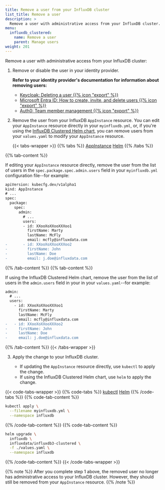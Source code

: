 ```yaml
---
title: Remove a user from your InfluxDB cluster
list_title: Remove a user
description: >
  Remove a user with administrative access from your InfluxDB cluster.
menu:
  influxdb_clustered:
    name: Remove a user
    parent: Manage users
weight: 201
---
```


Remove a user with administrative access from your InfluxDB cluster:

1.  Remove or disable the user in your identity provider.

    **Refer to your identity provider's documentation for information about
    removing users:**

    - [Keycloak: Deleting a user {{% icon "export" %}}](https://www.keycloak.org/docs/latest/server_admin/#proc-deleting-user_server_administration_guide)
    - [Microsoft Entra ID: How to create, invite, and delete users {{% icon "export" %}}](https://learn.microsoft.com/en-us/entra/fundamentals/how-to-create-delete-users#delete-a-user)
    - [Auth0: Team member management {{% icon "export" %}}](https://auth0.com/docs/get-started/auth0-teams/team-member-management#delete-an-existing-team-member)

2.  Remove the user from your InfluxDB `AppInstance` resource.
    You can edit your `AppInstance` resource directly in your `myinfluxdb.yml`,
    or, if you're using the
    [InfluxDB Clustered Helm chart](https://github.com/influxdata/helm-charts/tree/master/charts/influxdb3-clustered),
    you can remove users from your `values.yaml` to modify your `AppInstance`
    resource.

    {{< tabs-wrapper >}}
{{% tabs %}}
[AppInstance](#)
[Helm](#)
{{% /tabs %}}

{{% tab-content %}}
<!----------------------------- BEGIN AppInstance ----------------------------->

If editing your `AppInstance` resource directly, remove the user from the list
of users in the `spec.package.spec.admin.users` field in your `myinfluxdb.yml`
configuration file--for example:

<!--pytest.mark.skip-->

```diff
apiVersion: kubecfg.dev/v1alpha1
kind: AppInstance
# ...
spec:
  package:
    spec:
      admin:
        # ...
        users:
        - id: XXooXoXXooXXXoo1
          firstName: Marty
          lastName: McFly
          email: mcfly@influxdata.com
-       - id: XXooXoXXooXXXoo2
-         firstName: John
-         lastName: Doe
-         email: j.doe@influxdata.com
```

<!------------------------------ END AppInstance ------------------------------>
{{% /tab-content %}}
{{% tab-content %}}
<!--------------------------------- BEGIN Helm -------------------------------->

If using the InfluxDB Clustered Helm chart, remove the user from the list of
users in the `admin.users` field in your in your `values.yaml`--for example:

<!--pytest.mark.skip-->

```diff
admin:
  # ...
  users:
    - id: XXooXoXXooXXXoo1
      firstName: Marty
      lastName: McFly
      email: mcfly@influxdata.com
-   - id: XXooXoXXooXXXoo2
-     firstName: John
-     lastName: Doe
-     email: j.doe@influxdata.com
```

<!---------------------------------- END Helm --------------------------------->
{{% /tab-content %}}
    {{< /tabs-wrapper >}}

3. Apply the change to your InfluxDB cluster.
    
    - If updating the `AppInstance` resource directly, use `kubectl` to apply
      the change.
    - If using the InfluxDB Clustered Helm chart, use `helm` to apply the change.

  {{< code-tabs-wrapper >}}
{{% code-tabs %}}
[kubectl](#)
[Helm](#)
{{% /code-tabs %}}
{{% code-tab-content %}}

<!--pytest.mark.skip-->

```bash
kubectl apply \
  --filename myinfluxdb.yml \
  --namespace influxdb
```

{{% /code-tab-content %}}
{{% code-tab-content %}}

<!--pytest.mark.skip-->

```bash
helm upgrade \
  influxdb \
  influxdata/influxdb3-clustered \
  -f ./values.yaml \
  --namespace influxdb
```

{{% /code-tab-content %}}
  {{< /code-tabs-wrapper >}}

{{% note %}}
After you complete step 1 above, the removed user no longer has administrative
access to your InfluxDB cluster. However, they should still be removed from
your `AppInstance` resource.
{{% /note %}}
